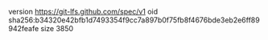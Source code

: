 version https://git-lfs.github.com/spec/v1
oid sha256:b34320e42bfb1d7493354f9cc7a897b0f75fb8f4676bde3eb2e6ff89942feafe
size 3850
